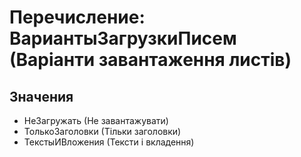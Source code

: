 ﻿# Перечисление: ВариантыЗагрузкиПисем (Варіанти завантаження листів)

## Значения

- НеЗагружать (Не завантажувати)
- ТолькоЗаголовки (Тільки заголовки)
- ТекстыИВложения (Тексти і вкладення)


